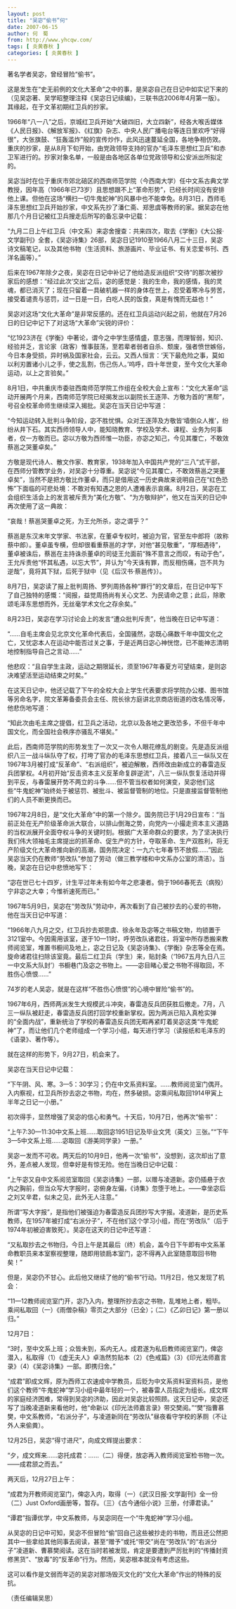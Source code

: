 ```yaml
---
layout: post
title: "吴宓“偷书”何"
date: 2007-06-15
author: 何　蜀
from: http://www.yhcqw.com/
tags: [ 炎黄春秋 ]
categories: [ 炎黄春秋 ]
---
```




著名学者吴宓，曾经冒险“偷书”。


这是发生在“史无前例的文化大革命”之中的事，是吴宓自己在日记中如实记下来的（见吴宓著、吴学昭整理注释《吴宓日记续编》，三联书店2006年4月第一版）。其缘起，在于文革初期红卫兵的抄家。


1966年“八一八”之后，京城红卫兵开始“大破四旧，大立四新”，经各大喉舌媒体《人民日报》、《解放军报》、《红旗》杂志、中央人民广播电台等连日里欢呼“好得很”，大张旗鼓、“狂轰滥炸”般的宣传炒作，此风迅速蔓延全国，各地争相仿效。重庆的抄家，是从8月下旬开始，由党政领导支持的官办“毛泽东思想红卫兵”和赤卫军进行的。抄家对象名单，一般是由各地区各单位党政领导和公安派出所拟定的。


吴宓当时在位于重庆市郊北碚区的西南师范学院（今西南大学）任中文系古典文学教授，因年高（1966年已73岁）且思想跟不上“革命形势”，已经长时间没有安排他上课。但他在这场“横扫一切牛鬼蛇神”的风暴中也不能幸免。8月31日，西师毛泽东思想红卫兵开始抄家，中文系先抄了潘仁斋、郑思虞等教师的家。据吴宓在他那几个月日记被红卫兵搜走后所写的备忘录中记载：


“九月二日上午红卫兵（中文系）来宓舍搜查：共来四次，取去《学衡》《大公报·文学副刊》全套，《吴宓诗集》26部，吴宓日记1910至1966八月二十三日，吴宓诗文稿笔记，以及其他书物（生活资料、旅游画片、毕业证书、有关恋爱书刊、西洋名画等）。”


后来在1967年除夕之夜，吴宓在日记中补记了他给造反派组织“交待”的那次被抄家后的感想：“经过此次‘交出’之后，宓的感觉是：我的生命，我的感情，我的灵魂，都已消灭了；现在只留着一具破机器一样的身体在世上，忍受着寒冷与劳苦，接受着谴责与惩罚，过一日是一日，白吃人民的饭食，真是有愧而无益也！”

吴宓对这场“文化大革命”是非常反感的。还在红卫兵运动兴起之前，他就在7月26日的日记中记下了对这场“大革命”尖锐的评价：


“忆1923济在《学衡》中著论，谓今之中学生感情盛，意志强，而理智弱，知识、经验并乏，言论家（政客）惟事鼓荡，至若辈者弱者自杀、颓废，强者愤世嫉俗，今日本身受损，异时祸及国家社会，云云。又西人恒言：‘天下最危险之事，莫如以利刃置诸小儿之手，使之乱割，伤己伤人。’呜呼，四十年世变，至今文化大革命运动，以上之言验矣。”


8月1日，中共重庆市委驻西南师范学院工作组在全校大会上宣布：“文化大革命”运动开展两个月来，西南师范学院已经揭发出以副院长王逐萍、方敬为首的“黑帮”，号召全校革命师生继续深入揭批。吴宓在当天日记中写道：


“今知运动转入批判斗争阶段，宓不胜忧惧。众对王逐萍及方敬皆‘墙倒众人推’，纷纷从井下石。其实西师领导人中，能知晓教育、学校及学术、课程、业务为何事者，仅一方敬而已。宓以方敬为西师惟一功臣，亦宓之知己，今见其覆亡，不敢效蔡邕之哭董卓矣。”


方敬是现代诗人、散文作家、教育家，1938年加入中国共产党的“三八”式干部，在西师分管教学业务，对吴宓十分尊重。吴宓说“今见其覆亡，不敢效蔡邕之哭董卓矣”，当然不是把方敬比作董卓，而只是借用这一历史典故来说明自己在“红色恐怖”下面临的可悲处境：不敢对有知遇之恩的人遭难表示哀痛。8月2日，吴宓在工会组织生活会上的发言被斥责为“美化方敬”、“为方敬辩护”，他又在当天的日记中再次使用了这一典故：

“哀哉！蔡邕哭董卓之死，为王允所杀，宓之谓乎？”


蔡邕是东汉末年文学家、书法家，在董卓专权时，被迫为官，官至左中郎将（故称蔡中郎）。董卓虽专横，但却很看重蔡邕的才学，对他“甚见敬重”，“厚相遇待”，董卓被诛后，蔡邕在主持诛杀董卓的司徒王允面前“殊不意言之而叹，有动于色”，王允斥责他“怀其私遇，以忘大节”，并认为“今天诛有罪，而反相伤痛，岂不共为逆哉”，竟将其下狱，后死于狱中（见《后汉书·蔡邕传》）。


8月7日，吴宓读了报上批判周扬、罗列周扬各种“罪行”的文章后，在日记中写下了自己独特的感慨：“阅报，益觉周扬尚有关心文艺、为民请命之意；此后，除歌颂毛泽东思想而外，无丝毫学术文化之存余矣。”

8月23日，吴宓在学习讨论会上的发言“遭众批判斥责”，他当晚在日记中写道：


“……自毛主席会见北京文化革命代表后，全国骚然，宓既心痛数千年中国文化之亡，又忧宓本人在运动中能否过关之事，于是近两日宓心神恍惚，已不能神志清明地控制指导自己之言动……”

他悲叹：“且自学生主政，运动之期限延长，须至1967年春夏方可望结束，是则宓决难望活至运动结束之时矣。”


在这天日记中，他还记载了下午的全校大会上学生代表要求将学院办公楼、图书馆等另命名字，院文革筹备委员会主任、院长徐方庭讲北京商店街道的改名情况等，他悲伤地写道：

“知此次由毛主席之提倡，红卫兵之活动，北京以及各地之更改恐多，不但千年中国文化，而全国社会秩序亦骚乱不堪矣。”


此后，西南师范学院的形势发生了一次又一次令人眼花缭乱的剧变。先是造反派组织八三一战斗纵队夺了权，打垮了官办的毛泽东思想红卫兵，接着八三一纵队又在1967年3月被打成“反革命”、“右派组织”，被迫解散，西师改由新成立的春雷造反兵团掌权。4月初开始“反击资本主义反革命复辟逆流”，八三一纵队恢复活动并得到平反，与春雷展开势不两立的斗争……但不管当权者如何演变，吴宓他们这些“牛鬼蛇神”始终处于被惩罚、被批斗、被监督管制的地位。只是直接监督管制他们的人员不断更换而已。


1967年2月8日，是“文化大革命”中的第一个除夕。国务院已于1月29日宣布：“当前正处在无产阶级革命派大联合，以排山倒海之势，向党内一小撮走资本主义道路的当权派展开全面夺权斗争的关键时刻。根据广大革命群众的要求，为了坚决执行我们伟大领袖毛主席提出的抓革命、促生产的方针，夺取革命、生产双胜利，将无产阶级文化大革命推向新的高潮，国务院决定：一九六七年春节不放假……”因此吴宓当天仍在教师“劳改队”参加了劳动（做三教学楼和中文系办公室的清洁）。当晚，吴宓在日记中悲愤地写下：

“宓在世已七十四岁，计生平过年未有如今年之悲凄者。倘于1966春死去（病殁）宁非宓之大幸；今惟祈速死而已。”

1967年5月9日，吴宓在“劳改队”劳动中，再次看到了自己被抄去的心爱的书物，他在当天日记中写道：


“1966年八九月之交，红卫兵抄去郑思虞、徐永年及宓等之书稿文物，均锁置于3121室中。今因需用该室，遂于10—11时，呼劳改队诸君往，将室中所存悉搬来教师阅览室，堆置书橱间及地上，宓之日记及《吴宓诗集》、《学衡》杂志等全在焉。旋命诸君往扫除该室竟。最后二红卫兵（学生）来，贴封条（‘1967五月九日八三一中文系大队封’）书橱巷门及宓之书物上。——宓目睹心爱之书物不得取回，不胜伤心愤恨……”

74岁的老人吴宓，就是在这样“不胜伤心愤恨”的心境中冒险“偷书”的。


1967年6月，西师两派发生大规模武斗冲突，春雷造反兵团获胜后撤走。7月，八三一纵队被赶走，春雷造反兵团打回学校重新掌权。因为两派已陷入真枪实弹的“全面内战”，重新统治了学校的春雷造反兵团无暇再紧盯着吴宓这类“牛鬼蛇神”了，而让他们几个老师组成一个学习小组，每天进行学习（读报纸和毛泽东的《语录》、著作等）。

就在这样的形势下，9月27日，机会来了。

吴宓在当天日记中记载：


“下午阴、风、寒。3—5：30学习；仍在中文系资料室。……教师阅览室门偶开。入内察视，红卫兵所抄去宓之书物，均在，然多破损。宓乘间私取回1914甲寅上半年之日记一小册。”

初次得手，显然增强了吴宓的信心和勇气。十天后，10月7日，他再次“偷书”：

“上午7∶30—11∶30中文系上班……取回宓1951日记及毕业文凭（英文）三张。”“下午3—5中文系上班……宓取回《游美同学录》一册。”

吴宓一发而不可收。两天后的10月9日，他再一次“偷书”，没想到，这次却出了意外，差点被人发现，但幸好是有惊无险。他在当晚日记中记载：


“上午宓又自中文系阅览室取回《吴宓诗集》一部，以赠与凌道新。宓仍插悬于衣内之胸前，但当众写大字报时，宓俯身左偏，《诗集》忽堕于地上。——幸坐宓后之刘又辛君，似未之见，此外无人注意。”


所谓“写大字报”，是指他们被强迫为春雷造反兵团抄写大字报。凌道新，是历史系教师，在1957年被打成“右派分子”，不在他们这个学习小组，而在“劳改队”（后于1974年初被迫害致死）。吴宓在这天的日记中还写道：

“又私取抄去之书物归，今日上午是其最后（终）机会，盖今日下午即有中文系革命教职员来本室察视整理，随即用锁扃本室门，宓不得再入此室随意取回书物矣！”

但是，吴宓仍不甘心。此后他又继续了他的“偷书”行动。11月2日，他又发现了机会：


“11—12教师阅览室门开，宓乃入内，整理所抄去宓之书物，乱堆地上者，粗毕。乘间私取回（一）《雨僧杂稿》零页之大部分（已全）；（二）《乙卯日记》第一册以归。”

12月7日：


“3时，至中文系上班；众皆未到，系内无人。成君遂为私启教师阅览室门，俾宓潜入，私取得（1）《虚无夫人》卓浩然剪贴本（2）《色戒篇》（3）《印光法师嘉言录》（4）《吴宓诗集》一部。即携归舍。”


“成君”即成文辉，原为西师工农速成中学教员，后贬为中文系资料室资料员，是他们这个教师“牛鬼蛇神”学习小组中最年轻的一个，被春雷人员指定为组长。成文辉的家庭经济困难，常得到吴宓的济助，因此对吴宓比较照顾。这天日记中，吴宓还写了当晚凌道新来看他时，他“命新以《印光法师嘉言录》带交樊阅。”“樊”指曹慕樊，中文系教师，“右派分子”，与凌道新同在“劳改队”昼夜看守学校的茅厕（不让外人来偷粪）。

12月25日，吴宓“得寸进尺”，向成文辉提出要求：

“夕，成文辉来……宓托成君：……（二）得便，放宓再入教师阅览室检书物一次。——成君颔之而去。”

两天后，12月27日上午：

“成君为开教师阅览室门，俾宓入内，取得（一）《武汉日报·文学副刊》全一份（二）Just Oxford画册等，暂存。（三）《古今通俗小说》三册，付谭君读。”

“谭君”指谭优学，中文系教师，与吴宓同在一个“牛鬼蛇神”学习小组。


从吴宓的日记中可知，吴宓不但冒险“偷”回自己这些被抄走的书物，而且还公然把其中一些拿给其他同事去阅读，甚至“赠予”或托“带交”尚在“劳改队”的“右派分子”凌道新、曹慕樊阅读。这在当时若被发现，肯定是要遭到严厉批判的“传播封资修黑货”、“放毒”的“反革命”行为。然而，吴宓根本就没有考虑这些。

这可以看作是文弱而年迈的吴宓对那场毁灭文化的“文化大革命”作出的特殊的反抗。

（责任编辑吴思）


